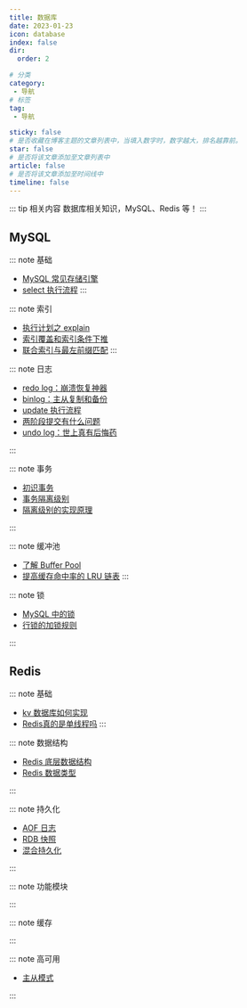 ```yaml
---
title: 数据库
date: 2023-01-23
icon: database
index: false
dir:
  order: 2

# 分类
category:
 - 导航
# 标签
tag:
 - 导航

sticky: false
# 是否收藏在博客主题的文章列表中，当填入数字时，数字越大，排名越靠前。
star: false
# 是否将该文章添加至文章列表中
article: false
# 是否将该文章添加至时间线中
timeline: false
---
```


::: tip 相关内容
数据库相关知识，MySQL、Redis 等！
:::

## MySQL

::: note 基础
- [MySQL 常见存储引擎](mysql/basis/MySQL常见存储引擎.md)
- [select 执行流程](mysql/basis/select执行流程.md)
:::

::: note 索引
- [执行计划之 explain](mysql/index/执行计划之explain.md)
- [索引覆盖和索引条件下推](mysql/index/索引覆盖和索引条件下推.md)
- [联合索引与最左前缀匹配](mysql/index/联合索引与最左前缀匹配.md)
:::

::: note 日志
- [redo log：崩溃恢复神器](mysql/log/redo%20log：崩溃恢复神器.md)
- [binlog：主从复制和备份](mysql/log/binlog：主从复制和备份.md)
- [update 执行流程](mysql/log/update%20执行流程.md)
- [两阶段提交有什么问题](mysql/log/两阶段提交有什么问题.md)
- [undo log：世上真有后悔药](mysql/log/undo%20log：世上真有后悔药.md)

:::

::: note 事务
- [初识事务](mysql/transaction/初识事务.md)
- [事务隔离级别](mysql/transaction/事务隔离级别.md)
- [隔离级别的实现原理](mysql/transaction/隔离级别的实现原理.md)

:::

::: note 缓冲池
- [了解 Buffer Pool](mysql/buffer_pool/了解BufferPool.md)
- [提高缓存命中率的 LRU 链表](mysql/buffer_pool/提高缓存命中率的LRU链表.md)
:::

::: note 锁
- [MySQL 中的锁](mysql/lock/MySQL中的锁.md)
- [行锁的加锁规则](mysql/lock/行锁的加锁规则.md)

:::


<!-- --------------------------------------------------- -->
## Redis

::: note 基础
- [kv 数据库如何实现](redis/basis/kv数据库如何实现.md)
- [Redis真的是单线程吗](redis/basis/redis真的是单线程吗.md)
:::

::: note 数据结构
- [Redis 底层数据结构](redis/data_structure/redis底层数据结构.md)
- [Redis 数据类型](redis/data_structure/redis数据类型.md)

:::

::: note 持久化
- [AOF 日志](redis/durability/aof日志.md)
- [RDB 快照](redis/durability/rdb快照.md)
- [混合持久化](redis/durability/混合持久化.md)

:::

::: note 功能模块

:::

::: note 缓存

:::

::: note 高可用
- [主从模式](redis/high_availability/主从模式.md)

:::
